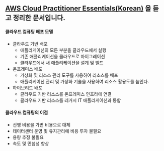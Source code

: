 [AWS Cloud Practitioner Essentials(Korean)](https://explore.skillbuilder.aws/learn/course/1928/play/6248/aws-cloud-practitioner-essentials-korean)
을 듣고 정리한 문서입니다.
--------------
#### 클라우드 컴퓨팅 배포 모델
* 클라우드 기반 배포
  * 애플리케이션의 모든 부분을 클라우드에서 실행
  * 기존 애플리케이션을 클라우드로 마이그레이션
  * 클라우드에서 새 애플리케이션을 설계 및 빌드
* 온프레미스 배포
  * 가상화 및 리소스 관리 도구를 사용하여 리소스를 배포
  * 애플리케이션 관리 및 가상화 기술을 사용하여 리소스 활용도를 높인다.
* 하이브리드 배포
  * 클라우드 기반 리소스를 온프레미스 인프라에 연결
  * 클라우드 기반 리소스를 레거시 IT 애플리케이션과 통합
  
#### 클라우드 컴퓨팅의 이점
* 선행 비용을 가변 비용으로 대체
* 데이터센터 운영 및 유지관리에 비용 투자 불필요
* 용량 추정 불필요
* 속도 및 민첩성 향상
